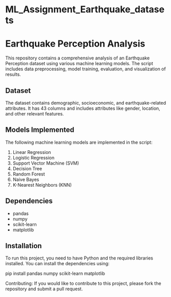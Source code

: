 # ML_Assignment_Earthquake_datasets
# Earthquake Perception Analysis

This repository contains a comprehensive analysis of an Earthquake Perception dataset using various machine learning models. The script includes data preprocessing, model training, evaluation, and visualization of results.

## Dataset

The dataset contains demographic, socioeconomic, and earthquake-related attributes. It has 43 columns and includes attributes like gender, location, and other relevant features.

## Models Implemented

The following machine learning models are implemented in the script:

1. Linear Regression
2. Logistic Regression
3. Support Vector Machine (SVM)
4. Decision Tree
5. Random Forest
6. Naive Bayes
7. K-Nearest Neighbors (KNN)

## Dependencies

- pandas
- numpy
- scikit-learn
- matplotlib

## Installation

To run this project, you need to have Python and the required libraries installed. You can install the dependencies using:


pip install pandas numpy scikit-learn matplotlib



Contributing:
If you would like to contribute to this project, please fork the repository and submit a pull request.

